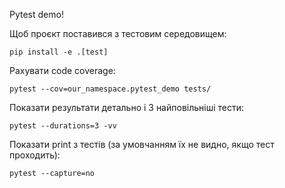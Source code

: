 Pytest demo!

Щоб проєкт поставився з тестовим середовищем:

```pip install -e .[test]```

Рахувати code coverage:

```pytest --cov=our_namespace.pytest_demo tests/```

Показати результати детально і 3 найповільніші тести:

```pytest --durations=3 -vv```

Показати print з тестів (за умовчанням їх не видно, якщо тест проходить):

```pytest --capture=no```